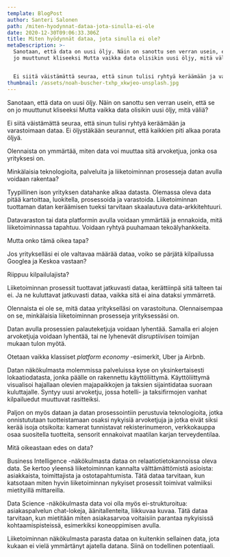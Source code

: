 ```yaml
---
template: BlogPost
author: Santeri Salonen
path: /miten-hyodynnat-dataa-jota-sinulla-ei-ole
date: 2020-12-30T09:06:33.306Z
title: Miten hyödynnät dataa, jota sinulla ei ole?
metaDescription: >-
  Sanotaan, että data on uusi öljy. Näin on sanottu sen verran usein, että se on
  jo muuttunut kliseeksi Mutta vaikka data olisikin uusi öljy, mitä väliä?


  Ei siitä väistämättä seuraa, että sinun tulisi ryhtyä keräämään ja varastoimaan dataa. Ei öljystäkään seurannut, että kaikkien piti alkaa porata öljyä.
thumbnail: /assets/noah-buscher-txhp_xkwjeo-unsplash.jpg
---
```

Sanotaan, että data on uusi öljy. Näin on sanottu sen verran usein, että se on jo muuttunut kliseeksi Mutta vaikka data olisikin uusi öljy, mitä väliä?

Ei siitä väistämättä seuraa, että sinun tulisi ryhtyä keräämään ja varastoimaan dataa. Ei öljystäkään seurannut, että kaikkien piti alkaa porata öljyä.

Olennaista on ymmärtää, miten data voi muuttaa sitä arvoketjua, jonka osa yrityksesi on.

Minkälaisia teknologioita, palveluita ja liiketoiminnan prosesseja datan avulla voidaan rakentaa?

Tyypillinen ison yrityksen datahanke alkaa datasta. Olemassa oleva data pitää kartoittaa, luokitella, prosessoida ja varastoida. Liiketoiminnan tuottaman datan keräämisen tueksi tarvitaan skaalautuva data-arkkitehtuuri.

Datavaraston tai data platformin avulla voidaan ymmärtää ja ennakoida, mitä liiketoiminnassa tapahtuu. Voidaan ryhtyä puuhamaan tekoälyhankkeita.

Mutta onko tämä oikea tapa?

Jos yritykselläsi ei ole valtavaa määrää dataa, voiko se pärjätä kilpailussa Googlea ja Keskoa vastaan?

Riippuu kilpailulajista?

Liiketoiminnan prosessit tuottavat jatkuvasti dataa, kerättiinpä sitä talteen tai ei. Ja ne kuluttavat jatkuvasti dataa, vaikka sitä ei aina dataksi ymmärretä.

Olennaista ei ole se, mitä dataa yritykselläsi on varastoituna. Olennaisempaa on se, minkälaisia liiketoiminnan prosesseja yrityksessäsi on. 

Datan avulla prosessien palauteketjuja voidaan lyhentää. Samalla eri alojen arvoketjuja voidaan lyhentää, tai ne lyhenevät *disruptiivisen* toimijan mukaan tulon myötä.

Otetaan vaikka klassiset *platform economy* -esimerkit, Uber ja Airbnb.

Datan näkökulmasta molemmissa palveluissa kyse on yksinkertaisesti lokaatiodatasta, jonka päälle on rakennettu käyttöliittymä. Käyttöliittymä visualisoi hajallaan olevien majapaikkojen ja taksien sijaintidataa suoraan kuluttajalle. Syntyy uusi arvoketju, jossa hotelli- ja taksifirmojen vanhat kilpailuedut muuttuvat rasitteiksi.

Paljon on myös dataan ja datan prosessointiin perustuvia teknologioita, jotka onnistututaan tuotteistamaan osaksi nykyisiä arvoketjuja ja jotka eivät siksi kerää isoja otsikoita: kamerat tunnistavat rekisterinumeron, verkkokauppa osaa suositella tuotteita, sensorit ennakoivat maatilan karjan terveydentilaa. 

Mitä oikeastaan edes on data?

Business Intelligence -näkökulmasta dataa on relaatiotietokannoissa oleva data. Se kertoo yleensä liiketoiminnan kannalta välttämättömistä asioista: asiakkaista, toimittajista ja ostotapahtumista. Tätä dataa tarvitaan, kun katsotaan miten hyvin liiketoiminnan nykyiset prosessit toimivat valmiiksi mietityillä mittareilla.

Data Science -näkökulmasta data voi olla myös ei-strukturoitua: asiakaspalvelun chat-lokeja, äänitallenteita, liikkuvaa kuvaa. Tätä dataa tarvitaan, kun mietitään miten asiakasarvoa voitaisiin parantaa nykyisissä kohtaamispisteissä, esimerkiksi koneoppimisen avulla.

Liiketoiminnan näkökulmasta parasta dataa on kuitenkin sellainen data, jota kukaan ei vielä ymmärtänyt ajatella datana. Siinä on todellinen potentiaali.